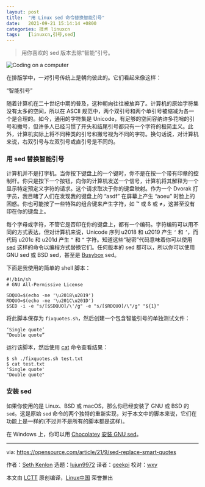 ```yaml
---
layout: post
title:	"用 Linux sed 命令替换智能引号"
date:	2021-09-21 15:14:14 +0800 
categories:	技术 linuxcn 
tags:	[linuxcn,引号,sed]
---
```




> 
> 用你喜欢的 sed 版本去除“智能”引号。
> 
> 
> 


![](/Asserts/Images//attachment/album/202109/21/151406chun5nyumy8wyu5y.png "Coding on a computer")


在排版学中，一对引号传统上是朝向彼此的。它们看起来像这样：


“智能引号”


随着计算机在二十世纪中期的普及，这种朝向往往被放弃了。计算机的原始字符集没有太多的空间，所以在 ASCII 规范中，两个双引号和两个单引号被缩减为各一个是合理的。如今，通用的字符集是 Unicode，有足够的空间容纳许多花哨的引号和撇号，但许多人已经习惯了开头和结尾引号都只有一个字符的极简主义。此外，计算机实际上将不同种类的引号和撇号视为不同的字符。换句话说，对计算机来说，右双引号与左双引号或直引号是不同的。


### 用 sed 替换智能引号


计算机并不是打字机。当你按下键盘上的一个键时，你不是在按一个带有印章的控制杆。你只是按下一个按钮，向你的计算机发送一个信号，计算机将其解释为一个显示特定预定义字符的请求。这个请求取决于你的键盘映射。作为一个 Dvorak 打字员，我目睹了人们在发现我的键盘上的 “asdf” 在屏幕上产生 “aoeu” 时脸上的困惑。你也可能按了一些特殊的组合键来产生字符，如 ™ 或 ß 或 ≠，这甚至没有印在你的键盘上。


每个字母或字符，不管它是否印在你的键盘上，都有一个编码。字符编码可以用不同的方式表达，但对计算机来说，Unicode 序列 u2018 和 u2019 产生 `‘` 和 `’`，而代码 u201c 和 u201d 产生 `“` 和 `”` 字符。知道这些“秘密”代码意味着你可以使用 [sed](https://opensource.com/article/20/12/sed) 这样的命令以编程方式替换它们。任何版本的 sed 都可以，所以你可以使用 GNU sed 或 BSD sed，甚至是 [Busybox](https://opensource.com/article/21/8/what-busybox) sed。


下面是我使用的简单的 shell 脚本：



```
#!/bin/sh
# GNU All-Permissive License

SDQUO=$(echo -ne '\u2018\u2019')
RDQUO=$(echo -ne '\u201C\u201D')
$SED -i -e "s/[$SDQUO]/\'/g" -e "s/[$RDQUO]/\"/g" "${1}"

```

将此脚本保存为 `fixquotes.sh`，然后创建一个包含智能引号的单独测试文件：



```
‘Single quote’
“Double quote”

```

运行该脚本，然后使用 [cat](https://opensource.com/article/19/2/getting-started-cat-command) 命令查看结果：



```
$ sh ./fixquotes.sh test.txt
$ cat test.txt
'Single quote'
"Double quote"

```

### 安装 sed


如果你使用的是 Linux、BSD 或 macOS，那么你已经安装了 GNU 或 BSD 的 `sed`。这是原始 `sed` 命令的两个独特的重新实现，对于本文中的脚本来说，它们在功能上是一样的(不过并不是所有的脚本都是这样)。


在 Windows 上，你可以用 [Chocolatey](https://opensource.com/article/20/3/chocolatey) [安装 GNU sed](https://chocolatey.org/packages/sed)。




---


via: <https://opensource.com/article/21/9/sed-replace-smart-quotes>


作者：[Seth Kenlon](https://opensource.com/users/seth) 选题：[lujun9972](https://github.com/lujun9972) 译者：[geekpi](https://github.com/geekpi) 校对：[wxy](https://github.com/wxy)


本文由 [LCTT](https://github.com/LCTT/TranslateProject) 原创编译，[Linux中国](https://linux.cn/) 荣誉推出
